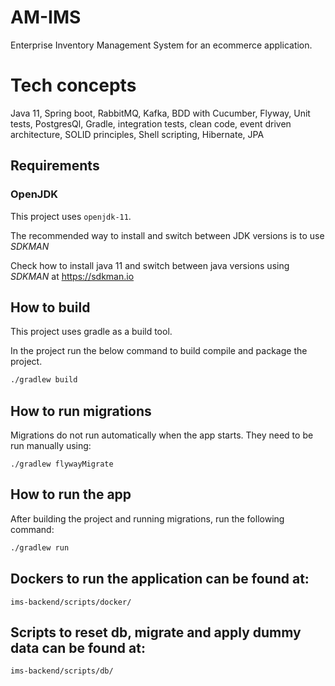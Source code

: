 # AM-IMS

Enterprise Inventory Management System for an ecommerce application.

# Tech concepts

Java 11, Spring boot, RabbitMQ, Kafka, BDD with Cucumber, Flyway, Unit tests, PostgresQl, Gradle, 
integration tests, clean code, event driven architecture, SOLID principles, Shell scripting, Hibernate, JPA


## Requirements

### OpenJDK

This project uses `openjdk-11`.

The recommended way to install and switch between JDK versions is to use *SDKMAN*

Check how to install java 11 and switch between java versions using *SDKMAN*  at https://sdkman.io

## How to build

This project uses gradle as a build tool.

In the project run the below command to build compile and package the project.

```sh
./gradlew build
```

## How to run migrations

Migrations do not run automatically when the app starts.
They need to be run manually using:

```
./gradlew flywayMigrate
``` 

## How to run the app

After building the project and running migrations, run the following command:

```sh
./gradlew run
```

## Dockers to run the application can be found at:

`ims-backend/scripts/docker/`

## Scripts to reset db, migrate and apply dummy data can be found at:

`ims-backend/scripts/db/`
